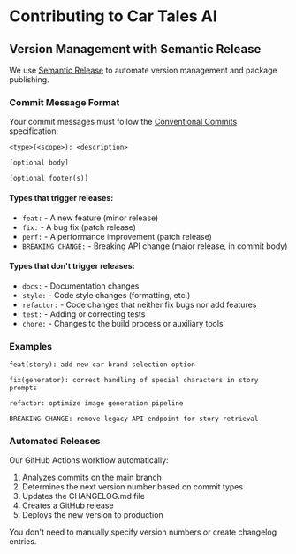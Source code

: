# Contributing to Car Tales AI

## Version Management with Semantic Release

We use [Semantic Release](https://github.com/semantic-release/semantic-release) to automate version management and package publishing.

### Commit Message Format

Your commit messages must follow the [Conventional Commits](https://www.conventionalcommits.org/) specification:

```
<type>(<scope>): <description>

[optional body]

[optional footer(s)]
```

#### Types that trigger releases:

- `feat:` - A new feature (minor release)
- `fix:` - A bug fix (patch release)
- `perf:` - A performance improvement (patch release)
- `BREAKING CHANGE:` - Breaking API change (major release, in commit body)

#### Types that don't trigger releases:

- `docs:` - Documentation changes
- `style:` - Code style changes (formatting, etc.)
- `refactor:` - Code changes that neither fix bugs nor add features
- `test:` - Adding or correcting tests
- `chore:` - Changes to the build process or auxiliary tools

### Examples

```
feat(story): add new car brand selection option

fix(generator): correct handling of special characters in story prompts

refactor: optimize image generation pipeline

BREAKING CHANGE: remove legacy API endpoint for story retrieval
```

### Automated Releases

Our GitHub Actions workflow automatically:

1. Analyzes commits on the main branch
2. Determines the next version number based on commit types
3. Updates the CHANGELOG.md file
4. Creates a GitHub release
5. Deploys the new version to production

You don't need to manually specify version numbers or create changelog entries.
